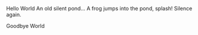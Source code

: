 Hello World
An old silent pond...
A frog jumps into the pond,
splash! Silence again.







Goodbye World